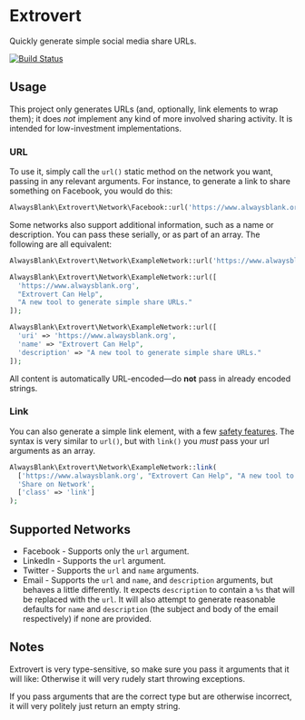 # Extrovert

Quickly generate simple social media share URLs.

[![Build Status](https://travis-ci.org/alwaysblank/extrovert.svg?branch=master)](https://travis-ci.org/alwaysblank/extrovert)

## Usage

This project only generates URLs (and, optionally, link elements to wrap them); it does *not* implement any kind of more involved sharing activity. It is intended for low-investment implementations.

### URL

To use it, simply call the `url()` static method on the network you want, passing in any relevant arguments. For instance, to generate a link to share something on Facebook, you would do this:

```php
AlwaysBlank\Extrovert\Network\Facebook::url('https://www.alwaysblank.org');
```

Some networks also support additional information, such as a name or description. You can pass these serially, or as part of an array. The following are all equivalent:

```php
AlwaysBlank\Extrovert\Network\ExampleNetwork::url('https://www.alwaysblank.org', "Extrovert Can Help", "A new tool to generate simple share URLs.");

AlwaysBlank\Extrovert\Network\ExampleNetwork::url([
  'https://www.alwaysblank.org', 
  "Extrovert Can Help", 
  "A new tool to generate simple share URLs."
]);

AlwaysBlank\Extrovert\Network\ExampleNetwork::url([
  'uri' => 'https://www.alwaysblank.org', 
  'name' => "Extrovert Can Help", 
  'description' => "A new tool to generate simple share URLs."
]);
```

All content is automatically URL-encoded—do **not** pass in already encoded strings.

### Link

You can also generate a simple link element, with a few [safety features](https://www.jitbit.com/alexblog/256-targetblank---the-most-underestimated-vulnerability-ever/). The syntax is very similar to `url()`, but with `link()` you *must* pass your url arguments as an array.

```php
AlwaysBlank\Extrovert\Network\ExampleNetwork::link(
  ['https://www.alwaysblank.org', "Extrovert Can Help", "A new tool to generate simple share URLs."],
  'Share on Network',
  ['class' => 'link']
);
```

## Supported Networks

- Facebook - Supports only the `url` argument.
- LinkedIn - Supports the `url` argument.
- Twitter - Supports the `url` and `name` arguments.
- Email - Supports the `url` and `name`, and `description` arguments, but behaves a little differently. It expects `description` to contain a `%s` that will be replaced with the `url`. It will also attempt to generate reasonable defaults for `name` and `description` (the subject and body of the email respectively) if none are provided.

## Notes

Extrovert is very type-sensitive, so make sure you pass it arguments that it will like: Otherwise it will very rudely start throwing exceptions.

If you pass arguments that are the correct type but are otherwise incorrect, it will very politely just return an empty string. 